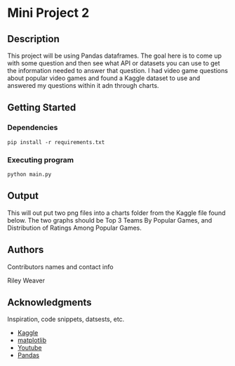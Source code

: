 # Mini Project 2


## Description

This project will be using Pandas dataframes. The goal here is to come up with some question and then see what
API or datasets you can use to get the information needed to answer that question. I had video game questions about
popular video games and found a Kaggle dataset to use and answered my questions within it adn through charts. 


## Getting Started

### Dependencies

```
pip install -r requirements.txt
```

### Executing program

```
python main.py
```

## Output

This will out put two png files into a charts folder from the Kaggle file found below. The two graphs should be 
Top 3 Teams By Popular Games, and Distribution of Ratings Among Popular Games.
 

## Authors

Contributors names and contact info

Riley Weaver


## Acknowledgments

Inspiration, code snippets, datsests, etc.
* [Kaggle](https://www.kaggle.com/datasets/arnabchaki/popular-video-games-1980-2023)
* [matplotlib](https://matplotlib.org/stable/tutorials/pyplot.html)
* [Youtube](https://www.youtube.com/watch?v=urdd8dIV97U)
* [Pandas](https://pandas.pydata.org/pandas-docs/stable/getting_started/intro_tutorials/04_plotting.html)